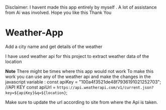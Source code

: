 Disclaimer: 
I havent made this app entirely by myself . A lot of assistance from Ai was involved.
Hope you like this
Thank You

# Weather-App
Add a city name and get details of the weather

I have used weather api for this project to extract weather data of the location

**Note**
There might be times where this app would not work 
To make this work you can use any of the weather api and make the changes in the javascript variable :
const apiKey = "100a4f3521de48f7936191021252703"; //API KEY 
const apiUrl = `https://api.weatherapi.com/v1/current.json?key=${apiKey}&q=${location}`;

Make sure to update the url according to site from where the Api is taken.


